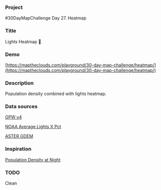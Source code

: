 ### Project

#30DayMapChallenge Day 27. Heatmap

### Title

Lights Heatmap 🌃

### Demo

[https://maptheclouds.com/playground/30-day-map-challenge/heatmap/](https://maptheclouds.com/playground/30-day-map-challenge/heatmap/)

### Description

Population density combined with lights heatmap.

### Data sources

[GPW v4](https://sedac.ciesin.columbia.edu/data/set/gpw-v4-population-density-rev11)

[NOAA Average Lights X Pct](https://ngdc.noaa.gov/eog/dmsp/downloadV4composites.html)

[ASTER GDEM](https://www.jpl.nasa.gov/images/asters-global-digital-elevation-model-gdem)

### Inspiration

[Population Density at Night](https://svs.gsfc.nasa.gov/30214)

### TODO

Clean
